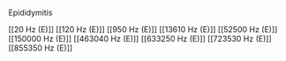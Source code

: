 Epididymitis

[[20 Hz (E)]]
[[120 Hz (E)]]
[[950 Hz (E)]]
[[13610 Hz (E)]]
[[52500 Hz (E)]]
[[150000 Hz (E)]]
[[463040 Hz (E)]]
[[633250 Hz (E)]]
[[723530 Hz (E)]]
[[855350 Hz (E)]]